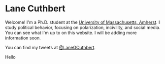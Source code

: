 # Lane Cuthbert
Welcome! I'm a Ph.D. student at the [University of Massachusetts, Amherst](https://polsci.umass.edu/). I study political behavior, focusing on polarization, incivility, and social media. You can see what I'm up to on this website. I will be adding more information soon.

You can find my tweets at [@LaneGCuthbert](https://twitter.com/LaneGCuthbert). 

Hello